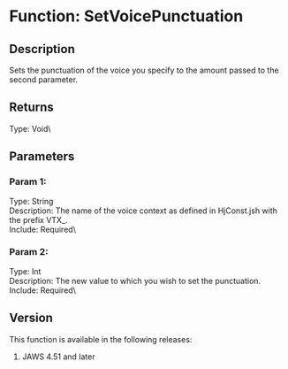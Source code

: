 # Function: SetVoicePunctuation

## Description

Sets the punctuation of the voice you specify to the amount passed to
the second parameter.

## Returns

Type: Void\

## Parameters

### Param 1:

Type: String\
Description: The name of the voice context as defined in HjConst.jsh
with the prefix VTX\_.\
Include: Required\

### Param 2:

Type: Int\
Description: The new value to which you wish to set the punctuation.\
Include: Required\

## Version

This function is available in the following releases:

1.  JAWS 4.51 and later
